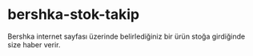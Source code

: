 # bershka-stok-takip
Bershka internet sayfası üzerinde belirlediğiniz bir ürün stoğa girdiğinde size haber verir.
